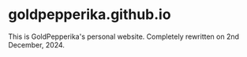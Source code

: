 # goldpepperika.github.io

This is GoldPepperika's personal website.
Completely rewritten on 2nd December, 2024.
